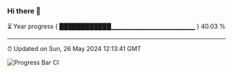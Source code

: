 ### Hi there 👋

⏳ Year progress { ████████████▁▁▁▁▁▁▁▁▁▁▁▁▁▁▁▁▁▁ } 40.03 %

---

⏰ Updated on Sun, 26 May 2024 12:13:41 GMT

![Progress Bar CI](https://github.com/Shyam-Makwana/GitHub-Actions-Demo/workflows/Progress%20Bar%20CI/badge.svg)
